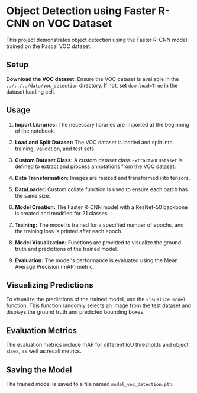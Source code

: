# Object Detection using Faster R-CNN on VOC Dataset

This project demonstrates object detection using the Faster R-CNN model trained on the Pascal VOC dataset.

## Setup


**Download the VOC dataset:**
   Ensure the VOC dataset is available in the `../../../data/voc_detection` directory. If not, set `download=True` in the dataset loading cell.

## Usage

1. **Import Libraries:**
   The necessary libraries are imported at the beginning of the notebook.

2. **Load and Split Dataset:**
   The VOC dataset is loaded and split into training, validation, and test sets.

3. **Custom Dataset Class:**
   A custom dataset class `ExtractVOCDataset` is defined to extract and process annotations from the VOC dataset.

4. **Data Transformation:**
   Images are resized and transformed into tensors.

5. **DataLoader:**
   Custom collate function is used to ensure each batch has the same size.

6. **Model Creation:**
   The Faster R-CNN model with a ResNet-50 backbone is created and modified for 21 classes.

7. **Training:**
   The model is trained for a specified number of epochs, and the training loss is printed after each epoch.

8. **Model Visualization:**
   Functions are provided to visualize the ground truth and predictions of the trained model.

9. **Evaluation:**
   The model's performance is evaluated using the Mean Average Precision (mAP) metric.

## Visualizing Predictions

To visualize the predictions of the trained model, use the `visualize_model` function. This function randomly selects an image from the test dataset and displays the ground truth and predicted bounding boxes.

## Evaluation Metrics

The evaluation metrics include mAP for different IoU thresholds and object sizes, as well as recall metrics.

## Saving the Model

The trained model is saved to a file named `model_voc_detection.pth`.
